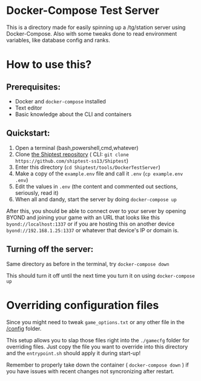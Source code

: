 # Docker-Compose Test Server

This is a directory made for easily spinning up a /tg/station server using Docker-Compose.
Also with some tweaks done to read environment variables, like database config and ranks.

# How to use this?

## Prerequisites:

-   Docker and `docker-compose` installed
-   Text editor
-   Basic knowledge about the CLI and containers

## Quickstart:

1. Open a terminal (bash,powershell,cmd,whatever)
2. Clone [the Shiptest repository](https://github.com/shiptest-ss13/Shiptest) ( CLI: `git clone https://github.com/shiptest-ss13/Shiptest`)
3. Enter this directory (`cd Shiptest/tools/DockerTestServer`)
4. Make a copy of the `example.env` file and call it `.env` (`cp example.env .env`)
5. Edit the values in `.env` (the content and commented out sections, seriously, read it)
6. When all and dandy, start the server by doing `docker-compose up`

After this, you should be able to connect over to your server by opening BYOND and joining your game with an URL that looks like this `byond://localhost:1337` or if you are hosting this on another device `byond://192.168.1.25:1337` or whatever that device's IP or domain is.

## Turning off the server:

Same directory as before in the terminal, try `docker-compose down`

This should turn it off until the next time you turn it on using `docker-compose up`

# Overriding configuration files

Since you might need to tweak `game_options.txt` or any other file in the [/config](/config/) folder.

This setup allows you to slap those files right into the `./gamecfg` folder for overriding files. Just copy the file you want to override into this directory and the `entrypoint.sh` should apply it during start-up!

Remember to properly take down the container ( `docker-compose down` ) if you have issues with recent changes not syncronizing after restart.
